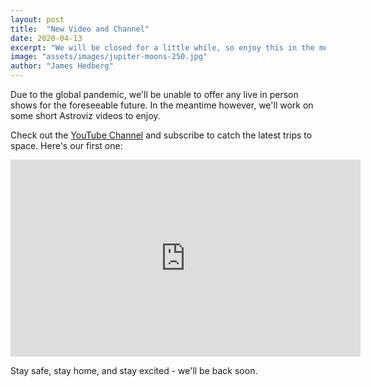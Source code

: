 ```yaml
---
layout: post
title:  "New Video and Channel"
date: 2020-04-13
excerpt: "We will be closed for a little while, so enjoy this in the meantime"
image: "assets/images/jupiter-moons-250.jpg"
author: "James Hedberg"
---
```


Due to the global pandemic, we'll be unable to offer any live in person shows for the foreseeable future. In the meantime however, we'll work on some short Astroviz videos to enjoy.

Check out the [YouTube Channel](http://www.youtube.com/channel/UCK0idWfnwPocnlCwhJoxMng) and subscribe to catch the latest trips to space. Here's our first one:

<iframe width="560" height="315" src="https://www.youtube.com/embed/-qhx-ATrUbo" frameborder="0" allow="accelerometer; autoplay; encrypted-media; gyroscope; picture-in-picture" allowfullscreen></iframe>

Stay safe, stay home, and stay excited - we'll be back soon.
